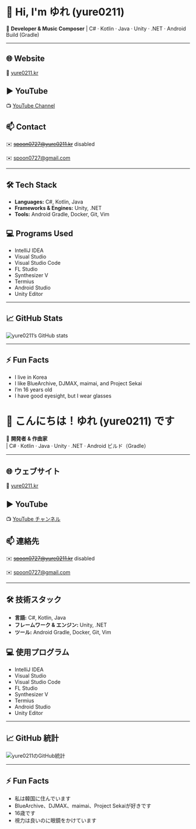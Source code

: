 # 👋 Hi, I'm ゆれ (yure0211)

🎵 **Developer & Music Composer** | C# · Kotlin · Java · Unity · .NET · Android Build (Gradle)

---

## 🌐 Website
🔗 [yure0211.kr](https://yure0211.kr)

## ▶️ YouTube
📺 [YouTube Channel](https://www.youtube.com/channel/UCwhAQa1HPo7ooziM0XFQlIw)

## 📫 Contact
✉️ ~~spoon0727@yure0211.kr~~ disabled 

✉️ spoon0727@gmail.com

---

## 🛠️ Tech Stack
- **Languages:** C#, Kotlin, Java  
- **Frameworks & Engines:** Unity, .NET  
- **Tools:** Android Gradle, Docker, Git, Vim  

## 💻 Programs Used
- IntelliJ IDEA  
- Visual Studio  
- Visual Studio Code  
- FL Studio  
- Synthesizer V  
- Termius  
- Android Studio  
- Unity Editor  

---

## 📈 GitHub Stats
![yure0211’s GitHub stats](https://github-readme-stats.vercel.app/api?username=yure0211&show_icons=true&theme=vue)

---

## ⚡ Fun Facts
- I live in Korea  
- I like BlueArchive, DJMAX, maimai, and Project Sekai  
- I’m 16 years old  
- I have good eyesight, but I wear glasses  

# 👋 こんにちは！ゆれ (yure0211) です

🎵 **開発者 & 作曲家** | C# · Kotlin · Java · Unity · .NET · Android ビルド（Gradle）

---

## 🌐 ウェブサイト
🔗 [yure0211.kr](https://yure0211.kr)

## ▶️ YouTube
📺 [YouTube チャンネル](https://www.youtube.com/channel/UCwhAQa1HPo7ooziM0XFQlIw)

## 📫 連絡先
✉️ ~~spoon0727@yure0211.kr~~ disabled 

✉️ spoon0727@gmail.com

---

## 🛠️ 技術スタック
- **言語:** C#, Kotlin, Java  
- **フレームワーク & エンジン:** Unity, .NET  
- **ツール:** Android Gradle, Docker, Git, Vim  

## 💻 使用プログラム
- IntelliJ IDEA  
- Visual Studio  
- Visual Studio Code  
- FL Studio  
- Synthesizer V  
- Termius  
- Android Studio  
- Unity Editor  

---

## 📈 GitHub 統計
![yure0211のGitHub統計](https://github-readme-stats.vercel.app/api?username=yure0211&show_icons=true&theme=vue)

---

## ⚡ Fun Facts
- 私は韓国に住んでいます  
- BlueArchive、DJMAX、maimai、Project Sekaiが好きです  
- 16歳です  
- 視力は良いのに眼鏡をかけています  
